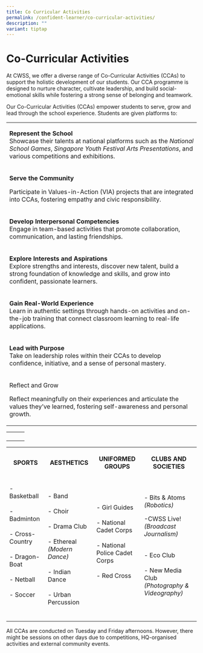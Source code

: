 ```yaml
---
title: Co Curricular Activities
permalink: /confident-learner/co-curricular-activities/
description: ""
variant: tiptap
---
```

<h1>Co-Curricular Activities</h1>
<p></p>
<p>At CWSS, we offer a diverse range of Co-Curricular Activities (CCAs) to
support the holistic development of our students. Our CCA programme is
designed to nurture character, cultivate leadership, and build social-emotional
skills while fostering a strong sense of belonging and teamwork.</p>
<p></p>
<p>Our Co-Curricular Activities (CCAs) empower students to serve, grow and
lead through the school experience. Students are given platforms to:</p>
<table style="minWidth: 25px">
<colgroup>
<col>
</colgroup>
<tbody>
<tr>
<td rowspan="1" colspan="1">
<p><strong>Represent the School</strong>
<br>Showcase their talents at national platforms such as the&nbsp;<em>National School Games</em>,&nbsp;<em>Singapore Youth Festival Arts Presentations</em>,
and various competitions and exhibitions.</p>
</td>
</tr>
<tr>
<td rowspan="1" colspan="1">
<p><strong>Serve the Community</strong>
</p>
<p>Participate in Values-in-Action (VIA) projects that are integrated into
CCAs, fostering empathy and civic responsibility.</p>
</td>
</tr>
<tr>
<td rowspan="1" colspan="1">
<p><strong>Develop Interpersonal Competencies</strong>
<br>Engage in team-based activities that promote collaboration, communication,
and lasting friendships.</p>
</td>
</tr>
<tr>
<td rowspan="1" colspan="1">
<p><strong>Explore Interests and Aspirations </strong>
<br>Explore strengths and interests, discover new talent, build a strong foundation
of knowledge and skills, and grow into confident, passionate learners.</p>
</td>
</tr>
<tr>
<td rowspan="1" colspan="1">
<p><strong>Gain Real-World Experience</strong>
<br>Learn in authentic settings through hands-on activities and on-the-job
training that connect classroom learning to real-life applications.</p>
</td>
</tr>
<tr>
<td rowspan="1" colspan="1">
<p><strong>Lead with Purpose</strong>
<br>Take on leadership roles within their CCAs to develop confidence, initiative,
and a sense of personal mastery.</p>
</td>
</tr>
<tr>
<td rowspan="1" colspan="1">
<p>Reflect and Grow</p>
<p>Reflect meaningfully on their experiences and articulate the values they’ve
learned, fostering self-awareness and personal growth.</p>
<p></p>
</td>
</tr>
</tbody>
</table>
<table style="minWidth: 75px">
<colgroup>
<col>
<col>
<col>
</colgroup>
<tbody>
<tr>
<td rowspan="1" colspan="1">
<p></p>
</td>
<td rowspan="1" colspan="1">
<p></p>
</td>
<td rowspan="1" colspan="1">
<p></p>
</td>
</tr>
</tbody>
</table>
<table style="minWidth: 100px">
<colgroup>
<col>
<col>
<col>
<col>
</colgroup>
<tbody>
<tr>
<th rowspan="1" colspan="1">
<p><strong>SPORTS</strong>
</p>
</th>
<th rowspan="1" colspan="1">
<p><strong>AESTHETICS</strong>
</p>
</th>
<th rowspan="1" colspan="1">
<p><strong>UNIFORMED GROUPS</strong>
</p>
</th>
<th rowspan="1" colspan="1">
<p><strong>CLUBS AND SOCIETIES</strong>
</p>
</th>
</tr>
<tr>
<td rowspan="1" colspan="1">
<p>- Basketball
<br>
<br>- Badminton
<br>
<br>- Cross-Country
<br>
<br>- Dragon-Boat
<br>
<br>- Netball
<br>
<br>- Soccer
<br>
<br>
<br>
</p>
</td>
<td rowspan="1" colspan="1">
<p>- Band
<br>
<br>- Choir
<br>
<br>- Drama Club
<br>
<br>- Ethereal <em>(Modern Dance)</em> 
<br>
<br>- Indian Dance
<br>
<br>- Urban Percussion</p>
</td>
<td rowspan="1" colspan="1">
<p>- Girl Guides
<br>
<br>- National Cadet Corps
<br>
<br>- National Police Cadet Corps
<br>
<br>- Red Cross
<br>
<br>
<br>
</p>
</td>
<td rowspan="1" colspan="1">
<p>- Bits &amp; Atoms <em>(Robotics) </em>
<br>
</p>
<p>-CWSS Live! <em>(Broadcast Journalism)</em>
</p>
<p>
<br>- Eco Club
<br>
<br>- New Media Club <em>(Photography &amp; Videography)</em>
<br>
<br>
</p>
</td>
</tr>
</tbody>
</table>
<p>All CCAs are conducted on Tuesday and Friday afternoons. However, there
might be sessions on other days due to competitions, HQ-organised activities
and external community events.</p>